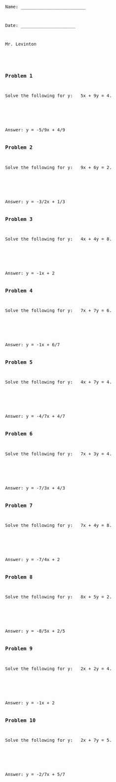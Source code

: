 ```python

```
<pre>
<div>
<p>Name: _________________________</p>                             
<p>Date: _____________________</p>
<p>Mr. Levinton</p> 


<h3>Problem 1</h3>
<p>Solve the following for y: &nbsp; 5x + 9y = 4.</p>
<br><br><br>
Answer: y = -5/9x + 4/9</div><div>
<h3>Problem 2</h3>
<p>Solve the following for y: &nbsp; 9x + 6y = 2.</p>
<br><br><br>
Answer: y = -3/2x + 1/3</div><div>
<h3>Problem 3</h3>
<p>Solve the following for y: &nbsp; 4x + 4y = 8.</p>
<br><br><br>
Answer: y = -1x + 2</div><div>
<h3>Problem 4</h3>
<p>Solve the following for y: &nbsp; 7x + 7y = 6.</p>
<br><br><br>
Answer: y = -1x + 6/7</div><div>
<h3>Problem 5</h3>
<p>Solve the following for y: &nbsp; 4x + 7y = 4.</p>
<br><br><br>
Answer: y = -4/7x + 4/7</div><div>
<h3>Problem 6</h3>
<p>Solve the following for y: &nbsp; 7x + 3y = 4.</p>
<br><br><br>
Answer: y = -7/3x + 4/3</div><div>
<h3>Problem 7</h3>
<p>Solve the following for y: &nbsp; 7x + 4y = 8.</p>
<br><br><br>
Answer: y = -7/4x + 2</div><div>
<h3>Problem 8</h3>
<p>Solve the following for y: &nbsp; 8x + 5y = 2.</p>
<br><br><br>
Answer: y = -8/5x + 2/5</div><div>
<h3>Problem 9</h3>
<p>Solve the following for y: &nbsp; 2x + 2y = 4.</p>
<br><br><br>
Answer: y = -1x + 2</div><div>
<h3>Problem 10</h3>
<p>Solve the following for y: &nbsp; 2x + 7y = 5.</p>
<br><br><br>
Answer: y = -2/7x + 5/7</div>